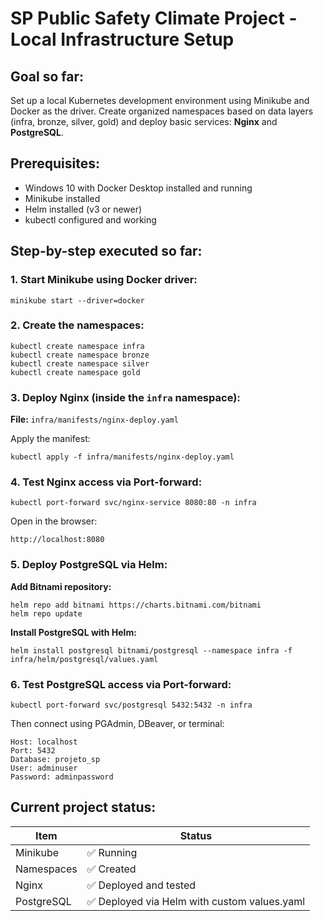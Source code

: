 
# SP Public Safety Climate Project - Local Infrastructure Setup

## Goal so far:
Set up a local Kubernetes development environment using Minikube and Docker as the driver. Create organized namespaces based on data layers (infra, bronze, silver, gold) and deploy basic services: **Nginx** and **PostgreSQL**.

## Prerequisites:
- Windows 10 with Docker Desktop installed and running
- Minikube installed
- Helm installed (v3 or newer)
- kubectl configured and working

## Step-by-step executed so far:

### 1. Start Minikube using Docker driver:

```
minikube start --driver=docker
```

### 2. Create the namespaces:

```
kubectl create namespace infra
kubectl create namespace bronze
kubectl create namespace silver
kubectl create namespace gold
```

### 3. Deploy Nginx (inside the `infra` namespace):

**File:** `infra/manifests/nginx-deploy.yaml`

Apply the manifest:

```
kubectl apply -f infra/manifests/nginx-deploy.yaml
```

### 4. Test Nginx access via Port-forward:

```
kubectl port-forward svc/nginx-service 8080:80 -n infra
```

Open in the browser:

```
http://localhost:8080
```

### 5. Deploy PostgreSQL via Helm:

**Add Bitnami repository:**

```
helm repo add bitnami https://charts.bitnami.com/bitnami
helm repo update
```

**Install PostgreSQL with Helm:**

```
helm install postgresql bitnami/postgresql --namespace infra -f infra/helm/postgresql/values.yaml
```

### 6. Test PostgreSQL access via Port-forward:

```
kubectl port-forward svc/postgresql 5432:5432 -n infra
```

Then connect using PGAdmin, DBeaver, or terminal:

```
Host: localhost
Port: 5432
Database: projeto_sp
User: adminuser
Password: adminpassword
```

## Current project status:

| Item        | Status   |
|-------------|----------|
| Minikube    | ✅ Running |
| Namespaces  | ✅ Created |
| Nginx       | ✅ Deployed and tested |
| PostgreSQL  | ✅ Deployed via Helm with custom values.yaml |
